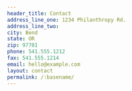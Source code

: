 ```yaml
---
header_title: Contact
address_line_one: 1234 Philanthropy Rd.
address_line_two: 
city: Bend
state: OR
zip: 97701
phone: 541.555.1212
fax: 541.555.1214
email: hello@example.com
layout: contact
permalink: /:basename/
---
```

<!-- Your entries above cannot contain colons -->
<!-- The only colon should be after the variable name (e.g. city:) -->
<!-- The colon is used to separate the variable name from the variable content -->
<!-- The exception is the second colon in the permalink field (e.g. permalink: /:basename/) -->
<!-- BAD -->
<!-- address_line_one: SomeBank, ATTN: Chris Smith -->
<!-- GOOD -->
<!-- address_line_one: SomeBank, ATTN Chris Smith -->
